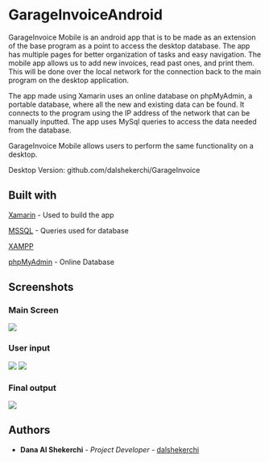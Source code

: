 # GarageInvoiceAndroid
GarageInvoice Mobile is an android app that is to be made as an extension of the base program as a point to access the desktop database. The app has multiple pages for better organization of tasks and easy navigation. The mobile app allows us to add new invoices, read past ones, and print them. This will be done over the local network for the connection back to the main program on the desktop application.

The app made using Xamarin uses an online database on phpMyAdmin, a portable database, where all the new and existing data can be found. It connects to the program using the IP address of the network that can be manually inputted. The app uses MySql queries to access the data needed from the database. 

GarageInvoice Mobile allows users to perform the same functionality on a desktop. 

Desktop Version: github.com/dalshekerchi/GarageInvoice



## Built with
[Xamarin](https://dotnet.microsoft.com/apps/xamarin) - Used to build the app

[MSSQL](https://www.microsoft.com/en-ca/sql-server/sql-server-2019) - Queries used for database

[XAMPP](https://www.apachefriends.org/index.html)

[phpMyAdmin](https://www.phpmyadmin.net/) - Online Database
## Screenshots

### Main Screen
![](https://i.imgur.com/bbImwVr.png)
### User input
![](https://i.imgur.com/1CsyjhI.png)
![](https://i.imgur.com/VHWzc28.png)
### Final output
![](https://i.imgur.com/2MawqcH.jpg)

## Authors
* **Dana Al Shekerchi** - *Project Developer* - [dalshekerchi](https://github.com/dalshekerchi)
